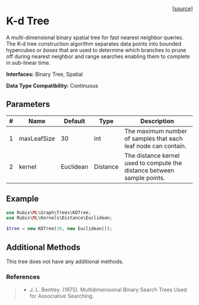 <span style="float:right;"><a href="https://github.com/RubixML/ML/blob/master/src/Graph/Trees/KDTree.php">[source]</a></span>

# K-d Tree
A multi-dimensional binary spatial tree for fast nearest neighbor queries. The K-d tree construction algorithm separates data points into bounded hypercubes or *boxes* that are used to determine which branches to prune off during nearest neighbor and range searches enabling them to complete in sub-linear time.

**Interfaces:** Binary Tree, Spatial

**Data Type Compatibility:** Continuous

## Parameters
| # | Name | Default | Type | Description |
|---|---|---|---|---|
| 1 | maxLeafSize | 30 | int | The maximum number of samples that each leaf node can contain. |
| 2 | kernel | Euclidean | Distance | The distance kernel used to compute the distance between sample points. |

## Example
```php
use Rubix\ML\Graph\Trees\KDTree;
use Rubix\ML\Kernels\Distance\Euclidean;

$tree = new KDTree(30, new Euclidean());
```

## Additional Methods
This tree does not have any additional methods.

### References
>- J. L. Bentley. (1975). Multidimensional Binary Search Trees Used for Associative Searching.